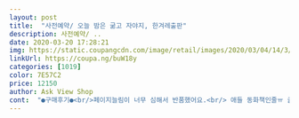 ```yaml
---
layout: post 
title:  "사전예약/ 오늘 밤은 굶고 자야지, 한겨레출판" 
description: 사전예약/ ..
date: 2020-03-20 17:28:21 
img: https://static.coupangcdn.com/image/retail/images/2020/03/04/14/3/69b243d4-ab41-4708-a467-fcf42c886457.jpg 
linkUrl: https://coupa.ng/buW18y 
categories: [1019] 
color: 7E57C2 
price: 12150 
author: Ask View Shop 
cont:  "●구매후기●<br/>페이지늘림이 너무 심해서 반품했어요.<br/> 애들 동화책인줄ㅠ 글자폰트가 어찌큰지 페이지당 글자수 셀 지경.<br/><br/>편안히 읽기 좋은 책<br/>" 
---
```

